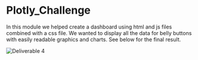 # Plotly_Challenge
 
 In this module we helped create a dashboard using html and js files combined with a css file. We wanted to display all the data for belly buttons with easily readable graphics and charts. See below for the final result. 
 
![Deliverable 4](https://user-images.githubusercontent.com/88689043/145731556-f1b72162-a790-4e53-af9e-9a843aa8354b.PNG)
